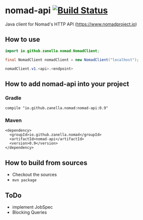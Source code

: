 nomad-api [![Build Status](https://travis-ci.org/zanella/nomad-api.png?branch=master)](https://travis-ci.org/zanella/nomad-api)
==============================================================================================================

Java client for Nomad's HTTP API (https://www.nomadproject.io)

## How to use
```java
import io.github.zanella.nomad.NomadClient;

final NomadClient nomadClient = new NomadClient("localhost");

nomadClient.v1.<api>.<endpoint>
```


## How to add nomad-api into your project
### Gradle
```
compile "io.github.zanella.nomad:nomad-api:0.9"
```
### Maven
```
<dependency>
  <groupId>io.github.zanella.nomad</groupId>
  <artifactId>nomad-api</artifactId>
  <version>0.9</version>
</dependency>
```


## How to build from sources
* Checkout the sources
* `mvn package`


## ToDo

 - implement JobSpec
 - Blocking Queries

